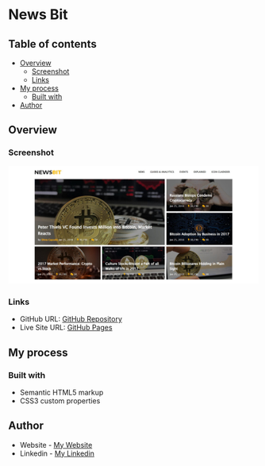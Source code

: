 # News Bit

## Table of contents

- [Overview](#overview)
  - [Screenshot](#screenshot)
  - [Links](#links)
- [My process](#my-process)
  - [Built with](#built-with)
- [Author](#author)

## Overview

### Screenshot

![](images/News-Bit.jpg)

### Links

- GitHub URL: [GitHub Repository](https://github.com/AtrinDev/News-Bit)
- Live Site URL: [GitHub Pages](https://atrindev.github.io/News-Bit/)

## My process

### Built with

- Semantic HTML5 markup
- CSS3 custom properties

## Author

- Website - [My Website](https://www.atrindev.ir)
- Linkedin - [My Linkedin](https://www.linkedin.com/in/atrindev)
